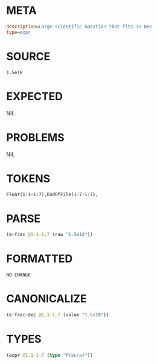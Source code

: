 # META
~~~ini
description=Large scientific notation that fits in Dec
type=expr
~~~
# SOURCE
~~~roc
1.5e18
~~~
# EXPECTED
NIL
# PROBLEMS
NIL
# TOKENS
~~~zig
Float(1:1-1:7),EndOfFile(1:7-1:7),
~~~
# PARSE
~~~clojure
(e-frac @1.1-1.7 (raw "1.5e18"))
~~~
# FORMATTED
~~~roc
NO CHANGE
~~~
# CANONICALIZE
~~~clojure
(e-frac-dec @1.1-1.7 (value "1.5e18"))
~~~
# TYPES
~~~clojure
(expr @1.1-1.7 (type "Frac(a)"))
~~~

